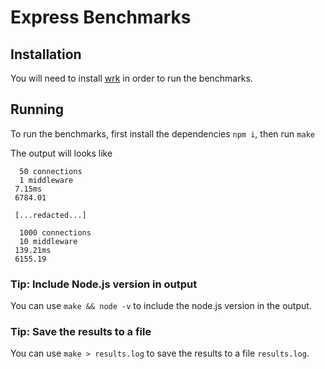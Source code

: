 # Express Benchmarks

## Installation

You will need to install [wrk](https://github.com/wg/wrk/blob/master/INSTALL) in order to run the benchmarks.

## Running

To run the benchmarks, first install the dependencies `npm i`, then run `make`

The output will looks like
```
  50 connections
  1 middleware
 7.15ms
 6784.01

 [...redacted...]

  1000 connections
  10 middleware
 139.21ms
 6155.19

```

### Tip: Include Node.js version in output

You can use `make && node -v` to include the node.js version in the output.

### Tip: Save the results to a file

You can use `make > results.log` to save the results to a file `results.log`.
